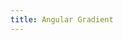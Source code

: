 ```yaml
---
title: Angular Gradient
---
```


<DarumaPlayer src='https://raw.githubusercontent.com/verygoodgraphics/resource/main/feature/fill__daruma/fill__angular_gradient.daruma' />
